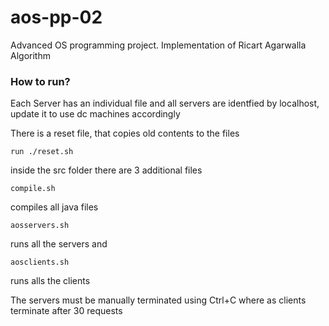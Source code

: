# aos-pp-02
Advanced OS programming project. Implementation of Ricart Agarwalla Algorithm


### How to run?
Each Server has an individual file and all servers are identfied by
localhost, update it to use dc machines accordingly

There is a reset file, that copies old contents to the files

`run ./reset.sh`

inside the src folder there are 3 additional files

`compile.sh`

compiles all java files

`aosservers.sh`

runs all the servers and

`aosclients.sh`

runs alls the clients

The servers must be manually terminated using Ctrl+C where as clients terminate after 30 requests